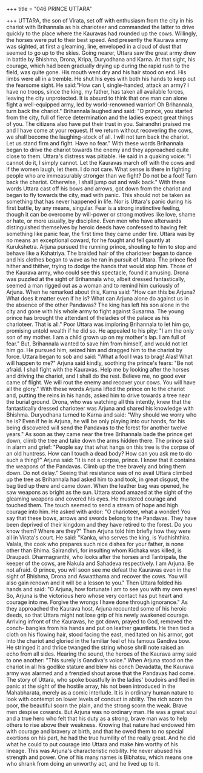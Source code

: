 +++
title = "046 PRINCE UTTARA"

+++
UTTARA, the son of Virata, set off with
enthusiasm from the city in his chariot
with Brihannala as his charioteer and
commanded the latter to drive quickly to
the place where the Kauravas had rounded
up the cows.
Willingly, the horses were put to their best
speed. And presently the Kaurava army
was sighted, at first a gleaming, line,
enveloped in a cloud of dust that seemed
to go up to the skies.
Going nearer, Uttara saw the great army
drew in battle by Bhishma, Drona, Kripa,
Duryodhana and Karna. At that sight, his
courage, which had been gradually drying
up during the rapid rush to the field, was
quite gone. His mouth went dry and his
hair stood on end.
His limbs were all in a tremble. He shut
his eyes with both his hands to keep out
the fearsome sight. He said:"How can I,
single-handed, attack an army? I have no
troops, since the king, my father, has
taken all available forces, leaving the city
unprotected. It is absurd to think that one
man can alone fight a well-equipped
army, led by world-renowned warrior! Oh
Brihannala, turn back the chariot."
Brihannala laughed and said: "O prince,
you started from the city, full of fierce
determination and the ladies expect great
things of you. The citizens also have put
their trust in you. Sairandhri praised me
and I have come at your request. If we
return without recovering the cows, we
shall become the laughing-stock of all. I
will not turn back the chariot. Let us stand
firm and fight. Have no fear." With these
words Brihannala began to drive the
chariot towards the enemy and they
approached quite close to them.
Uttara's distress was pitiable. He said in a
quaking voice: "I cannot do it, I simply
cannot. Let the Kauravas march off with
the cows and if the women laugh, let
them. I do not care. What sense is there in
fighting people who are immeasurably
stronger than we fight? Do not be a fool!
Turn back the chariot. Otherwise, I shall
jump out and walk back." With these
words Uttara cast off his bows and
arrows, got down from the chariot and
began to fly towards the city, mad with
panic.
This should not be taken as something that
has never happened in life. Nor is Uttara's
panic during his first battle, by any means,
singular.
Fear is a strong instinctive feeling, though
it can be overcome by will-power or
strong motives like love, shame or hate, or
more usually, by discipline.
Even
men
who
have
afterwards
distinguished themselves by heroic deeds
have confessed to having felt something
like panic fear, the first time they came
under fire. Uttara was by no means an
exceptional coward, for he fought and fell
gauntly at Kurukshetra.
Arjuna pursued the running prince,
shouting to him to stop and behave like a
Kshatriya. The braided hair of the
charioteer began to dance and his clothes
began to wave as he ran in pursuit of
Uttara. The prince fled hither and thither,
trying to dodge the hands that would stop
him.
Those of the Kaurava army, who could
see this spectacle, found it amusing.
Drona was puzzled at the sight of
Brihannala
who,
albeit
dressed
fantastically, seemed a man rigged out as
a woman and to remind him curiously of
Arjuna.
When he remarked about this, Karna said:
"How can this be Arjuna? What does it
matter even if he is? What can Arjuna
alone do against us in the absence of the
other Pandavas? The king has left his son
alone in the city and gone with his whole
army to fight against Susarma. The young
prince has brought the attendant of theladies of the palace as his charioteer. That
is all."
Poor Uttara was imploring Brihannala to
let him go, promising untold wealth if he
did so. He appealed to his pity: "I am the
only son of my mother. I am a child
grown up on my mother's lap. I am full of
fear."
But, Brihannala wanted to save him from
himself, and would not let him go. He
pursued him, seized him and dragged him
to the chariot by force.
Uttara began to sob and said: "What a fool
I was to brag! Alas! What will happen to
me?"
Arjuna said kindly, soothing the prince's
fears: "Be not afraid. I shall fight with the
Kauravas. Help me by looking after the
horses and driving the chariot, and I shall
do the rest. Believe me, no good ever
came of flight. We will rout the enemy
and recover your cows. You will have all
the glory." With these words Arjuna lifted
the prince on to the chariot and, putting
the reins in his hands, asked him to drive
towards a tree near the burial ground.
Drona, who was watching all this intently,
knew that the fantastically dressed
charioteer was Arjuna and shared his
knowledge with Bhishma.
Duryodhana turned to Karna and said:
"Why should we worry who he is? Even if
he is Arjuna, he will be only playing into
our hands, for his being discovered will
send the Pandavas to the forest for another
twelve years."
As soon as they came near the tree
Brihannala bade the prince get down,
climb the tree and take down the arms
hidden there. The prince said in alarm and
grief: "People say that what hangs on this
tree is the corpse of an old huntress. How
can I touch a dead body? How can you
ask me to do such a thing?"
Arjuna said: "It is not a corpse, prince. I
know that it contains the weapons of the
Pandavas. Climb up the tree bravely and
bring them down. Do not delay."
Seeing that resistance was of no avail
Uttara climbed up the tree as Brihannala
had asked him to and took, in great
disgust, the bag tied up there and came
down.
When the leather bag was opened, he saw
weapons as bright as the sun. Uttara stood
amazed at the sight of the gleaming
weapons and covered his eyes.
He mustered courage and touched them.
The touch seemed to send a stream of
hope and high courage into him. He asked
with ardor: "O charioteer, what a wonder!
You say that these bows, arrows and
swords belong to the Pandavas. They have
been deprived of their kingdom and they
have retired to the forest. Do you know
them? Where are they?"
Then Arjuna told him briefly how they
were all in Virata's court. He said:
"Kanka, who serves the king, is
Yudhishthira. Valala, the cook who
prepares such nice dishes for your father,
is none other than Bhima. Sairandhri, for
insulting whom Kichaka was killed, is
Draupadi. Dharmagranthi, who looks after
the horses and Tantripala, the keeper of
the cows, are Nakula and Sahadeva
respectively. I am Arjuna. Be not afraid.
O prince, you will soon see me defeat the
Kauravas even in the sight of Bhishma,
Drona and Aswatthama and recover the
cows. You will also gain renown and it
will be a lesson to you."
Then Uttara folded his hands and said: "O
Arjuna, how fortunate I am to see you
with my own eyes! So, Arjuna is the
victorious hero whose very contact has
put heart and courage into me. Forgive the
wrongs I have done through ignorance."
As they approached the Kaurava host,
Arjuna recounted some of his heroic
deeds, so that Uttara might not lose grip of
his newly awakened courage. Arriving infront of the Kauravas, he got down,
prayed to God, removed the conch-
bangles from his hands and put on leather
gauntlets.
He then tied a cloth on his flowing hair,
stood facing the east, meditated on his
armor, got into the chariot and gloried in
the familiar feel of his famous Gandiva
bow. He stringed it and thrice twanged the
string whose shrill note raised an echo
from all sides.
Hearing the sound, the heroes of the
Kaurava army said to one another: "This
surely is Gandiva's voice." When Arjuna
stood on the chariot in all his godlike
stature and blew his conch Devadatta, the
Kaurava army was alarmed and a frenzied
shout arose that the Pandavas had come.
The story of Uttara, who spoke boastfully
in the ladies' boudoirs and fled in panic at
the sight of the hostile array, his not been
introduced in the Mahabharata, merely as
a comic interlude.
It is in ordinary human nature to look with
contempt on lower levels of conduct in
ability. The rich scorn the poor, the
beautiful scorn the plain, and the strong
scorn the weak. Brave men despise
cowards. But Arjuna was no ordinary
man. He was a great soul and a true hero
who felt that his duty as a strong, brave
man was to help others to rise above their
weakness.
Knowing that nature had endowed him
with courage and bravery at birth, and that
he owed them to no special exertions on
his part, he had the true humility of the
really great. And he did what he could to
put courage into Uttara and make him
worthy of his lineage. This was Arjuna's
characteristic nobility. He never abused
his strength and power. One of his many
names is Bibhatsu, which means one who
shrank from doing an unworthy act, and
he lived up to it.